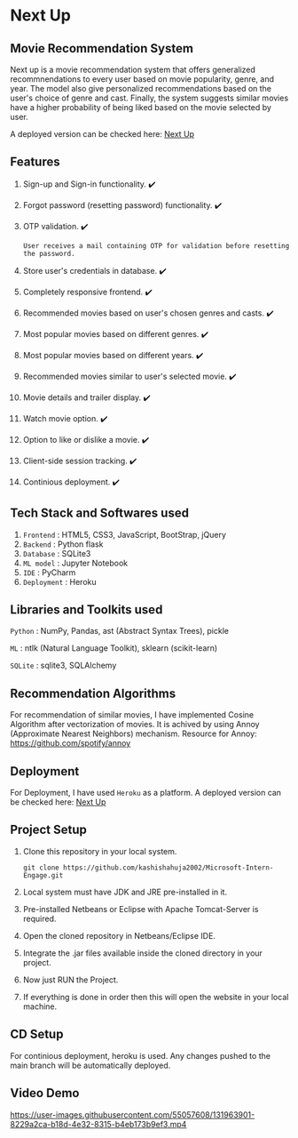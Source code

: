 
# Next Up


## Movie Recommendation System
Next up is a movie recommendation system that offers generalized recommnendations to every user based on movie popularity, genre, and year. 
The model also give personalized recommendations based on the user's choice of genre and cast.
Finally, the system suggests similar movies have a higher probability of being liked based on the movie selected by user. 

A deployed version can be checked here: [Next Up](https://next-up-movies.herokuapp.com/)


## Features
1. Sign-up and Sign-in functionality. ✔️

2. Forgot password (resetting password) functionality. ✔️

3. OTP validation. ✔️

   `User receives a mail containing OTP for validation before resetting the password.`
   
3. Store user's credentials in database. ✔️
  
4. Completely responsive frontend. ✔️

5. Recommended movies based on user's chosen genres and casts. ✔️

6. Most popular movies based on different genres. ✔️

7. Most popular movies based on different years. ✔️

8. Recommended movies similar to user's selected movie. ✔️
 
9. Movie details and trailer display. ✔️

10. Watch movie option. ✔️

11. Option to like or dislike a movie. ✔️

12. Client-side session tracking. ✔️

13. Continious deployment. ✔️


## Tech Stack and Softwares used
1. `Frontend` : HTML5, CSS3, JavaScript, BootStrap, jQuery
2. `Backend` : Python flask
3. `Database` : SQLite3
4. `ML model` : Jupyter Notebook
5. `IDE` : PyCharm
6. `Deployment` : Heroku


## Libraries and Toolkits used
`Python` : NumPy, Pandas, ast (Abstract Syntax Trees), pickle

`ML` : ntlk (Natural Language Toolkit), sklearn (scikit-learn)

`SQLite` : sqlite3, SQLAlchemy


## Recommendation Algorithms
For recommendation of similar movies, I have implemented Cosine Algorithm after vectorization of movies. 
It is achived by using Annoy (Approximate Nearest Neighbors) mechanism.
Resource for Annoy: https://github.com/spotify/annoy


## Deployment
For Deployment, I have used `Heroku` as a platform.
A deployed version can be checked here: [Next Up](https://next-up-movies.herokuapp.com/)


## Project Setup
1. Clone this repository in your local system.
   
   ```
   git clone https://github.com/kashishahuja2002/Microsoft-Intern-Engage.git
   ````
2. Local system must have JDK and JRE pre-installed in it.
3. Pre-installed Netbeans or Eclipse with Apache Tomcat-Server is required.
4. Open the cloned repository in Netbeans/Eclipse IDE.
5. Integrate the .jar files available inside the cloned directory in your project.
6. Now just RUN the Project.
7. If everything is done in order then this will open the website in your local machine.


## CD Setup
For continious deployment, heroku is used. Any changes pushed to the main branch will be automatically deployed. 


## Video Demo
https://user-images.githubusercontent.com/55057608/131963901-8229a2ca-b18d-4e32-8315-b4eb173b9ef3.mp4
